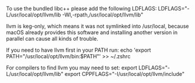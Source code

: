 To use the bundled libc++ please add the following LDFLAGS:
  LDFLAGS="-L/usr/local/opt/llvm/lib -Wl,-rpath,/usr/local/opt/llvm/lib"

llvm is keg-only, which means it was not symlinked into /usr/local,
because macOS already provides this software and installing another version in
parallel can cause all kinds of trouble.

If you need to have llvm first in your PATH run:
  echo 'export PATH="/usr/local/opt/llvm/bin:$PATH"' >> ~/.zshrc

For compilers to find llvm you may need to set:
  export LDFLAGS="-L/usr/local/opt/llvm/lib"
  export CPPFLAGS="-I/usr/local/opt/llvm/include"